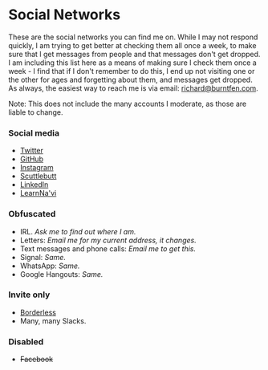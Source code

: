 # Social Networks

These are the social networks you can find me on. While I may not respond quickly, I am trying to get better at checking them all once a week, to make sure that I get messages from people and that messages don't get dropped. I am including this list here as a means of making sure I check them once a week - I find that if I don't remember to do this, I end up not visiting one or the other for ages and forgetting about them, and messages get dropped. As always, the easiest way to reach me is via email: richard@burntfen.com.

Note: This does not include the many accounts I moderate, as those are liable to change.

### Social media

- [Twitter](https://twitter.com/richlitt)
- [GitHub](https://github.com/RichardLitt)
- [Instagram](https://instagram.com/richlittv3)
- [Scuttlebutt](https://www.scuttlebutt.nz/)
- [LinkedIn](https://www.linkedin.com/in/richard-littauer-130026138/)
- [LearnNa'vi](https://forum.learnnavi.org/)

### Obfuscated

- IRL. _Ask me to find out where I am._
- Letters: _Email me for my current address, it changes._
- Text messages and phone calls: _Email me to get this._
- Signal: _Same._
- WhatsApp: _Same._
- Google Hangouts: _Same._

### Invite only

- [Borderless](https://twistapp.com/a/21976)
- Many, many Slacks.

### Disabled
- ~~Facebook~~
